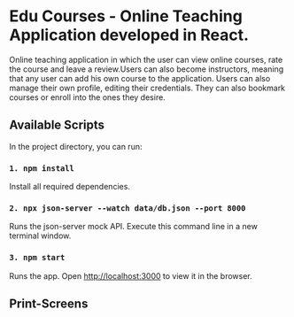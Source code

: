 # Edu Courses - Online Teaching Application developed in React.

Online teaching application in which the user can view online courses, rate the course and leave a review.Users can also become instructors, meaning that any user can add his own course to the application. Users can also manage their own profile, editing their credentials. They can also bookmark courses or enroll into the ones they desire.


## Available Scripts

In the project directory, you can run:

### `1. npm install`

Install all required dependencies.



### `2. npx json-server --watch data/db.json --port 8000`

Runs the json-server mock API.
Execute this command line in a new terminal window.

### `3. npm start`

Runs the app.
Open [http://localhost:3000](http://localhost:3000) to view it in the browser.

## Print-Screens



